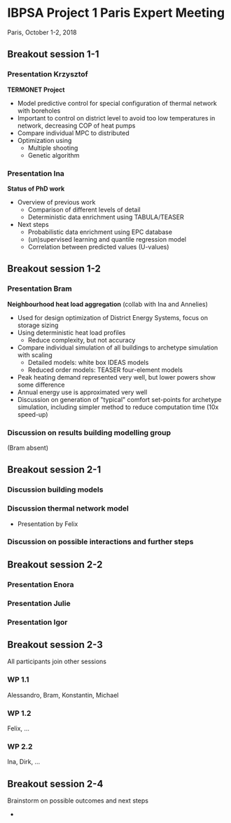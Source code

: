 # IBPSA Project 1 Paris Expert Meeting

Paris, October 1-2, 2018

## Breakout session 1-1

### Presentation Krzysztof

**TERMONET Project**
- Model predictive control for special configuration of thermal network with boreholes
- Important to control on district level to avoid too low temperatures in network, decreasing COP of heat pumps
- Compare individual MPC to distributed
- Optimization using
  - Multiple shooting
  - Genetic algorithm

### Presentation Ina

**Status of PhD work**
- Overview of previous work
  - Comparison of different levels of detail
  - Deterministic data enrichment using TABULA/TEASER
- Next steps
  - Probabilistic data enrichment using EPC database
  - (un)supervised learning and quantile regression model
  - Correlation between predicted values (U-values)

## Breakout session 1-2

### Presentation Bram

**Neighbourhood heat load aggregation**
(collab with Ina and Annelies)
- Used for design optimization of District Energy Systems, focus on storage sizing
- Using deterministic heat load profiles
  - Reduce complexity, but not accuracy
- Compare individual simulation of all buildings to archetype simulation with scaling
  - Detailed models: white box IDEAS models
  - Reduced order models: TEASER four-element models
- Peak heating demand represented very well, but lower powers show some difference
- Annual energy use is approximated very well
- Discussion on generation of "typical" comfort set-points for archetype simulation, including simpler method to reduce computation time (10x speed-up)

### Discussion on results building modelling group

(Bram absent)

## Breakout session 2-1

### Discussion building models

### Discussion thermal network model

- Presentation by Felix

### Discussion on possible interactions and further steps

## Breakout session 2-2

### Presentation Enora

### Presentation Julie

### Presentation Igor

## Breakout session 2-3

All participants join other sessions

### WP 1.1
Alessandro, Bram, Konstantin, Michael

### WP 1.2
Felix, ...

### WP 2.2
Ina, Dirk, ...

## Breakout session 2-4
Brainstorm on possible outcomes and next steps

-
